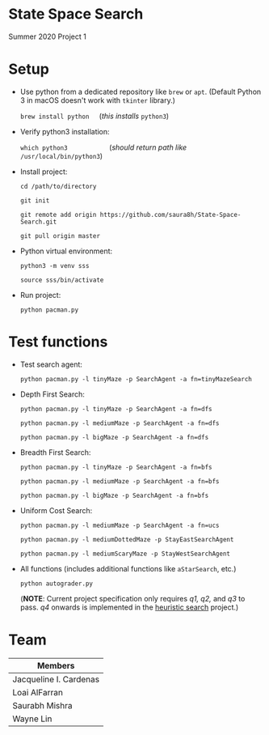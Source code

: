 # State Space Search

Summer 2020 Project 1


# Setup

+ Use python from a dedicated repository like `brew` or `apt`. (Default Python 3 in macOS doesn't work with `tkinter` library.)

    `brew install python` &nbsp;&nbsp;&nbsp;&nbsp;(*this installs* `python3`)

+ Verify python3 installation:

    `which python3` &nbsp;&nbsp;&nbsp;&nbsp;&nbsp;&nbsp;&nbsp;&nbsp;&nbsp;&nbsp;&nbsp;&nbsp;&nbsp;&nbsp;&nbsp;&nbsp;&nbsp;&nbsp;&nbsp;&nbsp;(*should return path like* `/usr/local/bin/python3`)

+ Install project:

    `cd /path/to/directory`

    `git init`

    `git remote add origin https://github.com/saura8h/State-Space-Search.git`

    `git pull origin master`

+ Python virtual environment:

    `python3 -m venv sss`

    `source sss/bin/activate`

+ Run project:

    `python pacman.py`


# Test functions

+ Test search agent:

    `python pacman.py -l tinyMaze -p SearchAgent -a fn=tinyMazeSearch`

+ Depth First Search:

    `python pacman.py -l tinyMaze -p SearchAgent -a fn=dfs`

    `python pacman.py -l mediumMaze -p SearchAgent -a fn=dfs`

    `python pacman.py -l bigMaze -p SearchAgent -a fn=dfs`

+ Breadth First Search:

    `python pacman.py -l tinyMaze -p SearchAgent -a fn=bfs`

    `python pacman.py -l mediumMaze -p SearchAgent -a fn=bfs`

    `python pacman.py -l bigMaze -p SearchAgent -a fn=bfs`

+ Uniform Cost Search:

    `python pacman.py -l mediumMaze -p SearchAgent -a fn=ucs`

    `python pacman.py -l mediumDottedMaze -p StayEastSearchAgent` 
    
    `python pacman.py -l mediumScaryMaze -p StayWestSearchAgent`

+ All functions (includes additional functions like `aStarSearch`, etc.)

    `python autograder.py` 

    (**NOTE**: Current project specification only requires *q1, q2,* and *q3* to pass. *q4* onwards is implemented in the [heuristic search][1] project.)


# Team

| Members                |
| ---------------------- |
| Jacqueline I. Cardenas |
| Loai AlFarran          |
| Saurabh Mishra         |
| Wayne Lin              |


[1]: https://github.com/thrended/AI/Heuristic-Search
